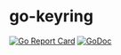 # go-keyring
[![Go Report Card](https://goreportcard.com/badge/mikkeloscar/go-keyring)](https://goreportcard.com/report/mikkeloscar/go-keyring)
[![GoDoc](https://godoc.org/github.com/mikkeloscar/go-keyring?status.svg)](https://godoc.org/github.com/mikkeloscar/go-keyring)
